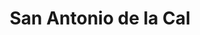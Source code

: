 ---
title: San Antonio de la Cal
url: /san-antonio-de-la-cal/
latitude: 17.023
longitude: -96.699
---